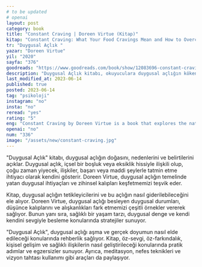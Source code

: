 ```yaml
---
# to be updated
# openai
layout: post
category: book
title: "Constant Craving | Doreen Virtue (Kitap)"
kitap: "Constant Craving: What Your Food Cravings Mean and How to Overcome Them"
tr: "Duygusal Açlık "
yazar: "Doreen Virtue"
yil: "2020"
sayfa: "376"
goodreads: "https://www.goodreads.com/book/show/12083696-constant-craving"
description: "Duygusal Açlık kitabı, okuyuculara duygusal açlığın kökenlerini anlama, farkındalık geliştirme ve sağlıklı bir şekilde bu açlığı aşma konularında yol gösterir."
last_modified_at: 2023-06-14
published: true
posted: 2023-06-14
tag: "psikoloji"
instagram: "no"
insta: "no"
reread: "yes"
rating: "5"
eng: "Constant Craving by Doreen Virtue is a book that explores the nature of cravings, provides insights into their underlying causes, and offers practical strategies to overcome them and find fulfilment."
openai: "no"
num: "336"
image: "/assets/new/constant-craving.jpg"
---
```


"Duygusal Açlık" kitabı, duygusal açlığın doğasını, nedenlerini ve belirtilerini açıklar. Duygusal açlık, içsel bir boşluk veya eksiklik hissiyle ilişkili olup, çoğu zaman yiyecek, ilişkiler, başarı veya maddi şeylerle tatmin etme ihtiyacı olarak kendini gösterir. Doreen Virtue, duygusal açlığın temelinde yatan duygusal ihtiyaçları ve zihinsel kalıpları keşfetmemizi teşvik eder.

Kitap, duygusal açlığın tetikleyicilerini ve bu açlığın nasıl giderilebileceğini ele alıyor. Doreen Virtue, duygusal açlığı besleyen duygusal durumları, düşünce kalıplarını ve alışkanlıkları fark etmemizi çeşitli örnekler vererek sağlıyor. Bunun yanı sıra, sağlıklı bir yaşam tarzı, duygusal denge ve kendi kendini sevgiyle besleme konularında stratejiler sunuyor.

"Duygusal Açlık", duygusal açlığı aşma ve gerçek doyumun nasıl elde edileceği konularında rehberlik sağlıyor. Kitap, öz-sevgi, öz-farkındalık, kişisel gelişim ve sağlıklı ilişkilerin nasıl geliştirileceği konularında pratik adımlar ve egzersizler sunuyor. Ayrıca, meditasyon, nefes teknikleri ve vizyon tahtası kullanımı gibi araçları da paylaşıyor.
